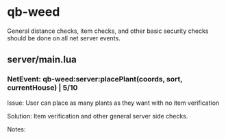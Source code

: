 # qb-weed
General distance checks, item checks, and other basic security checks should be done on all net server events.

## server/main.lua

### NetEvent: qb-weed:server:placePlant(coords, sort, currentHouse) | 5/10
Issue: User can place as many plants as they want with no item verification

Solution: Item verification and other general server side checks.

Notes: 